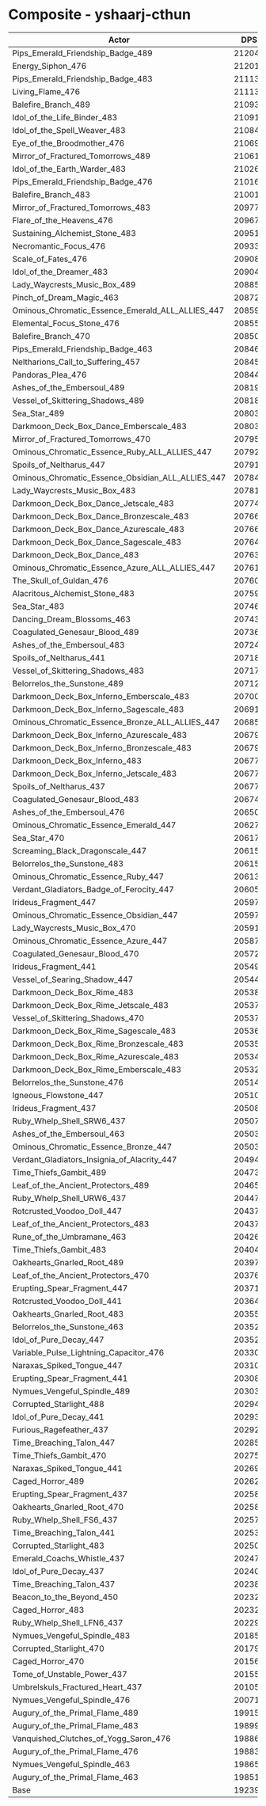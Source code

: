 # Composite - yshaarj-cthun
| Actor | DPS | Increase |
|---|:---:|:---:|
|Pips_Emerald_Friendship_Badge_489|212046|10.22%|
|Energy_Siphon_476|212014|10.20%|
|Pips_Emerald_Friendship_Badge_483|211131|9.74%|
|Living_Flame_476|211131|9.74%|
|Balefire_Branch_489|210932|9.64%|
|Idol_of_the_Life_Binder_483|210918|9.63%|
|Idol_of_the_Spell_Weaver_483|210844|9.59%|
|Eye_of_the_Broodmother_476|210699|9.52%|
|Mirror_of_Fractured_Tomorrows_489|210614|9.47%|
|Idol_of_the_Earth_Warder_483|210265|9.29%|
|Pips_Emerald_Friendship_Badge_476|210169|9.24%|
|Balefire_Branch_483|210012|9.16%|
|Mirror_of_Fractured_Tomorrows_483|209774|9.04%|
|Flare_of_the_Heavens_476|209677|8.99%|
|Sustaining_Alchemist_Stone_483|209510|8.90%|
|Necromantic_Focus_476|209332|8.81%|
|Scale_of_Fates_476|209084|8.68%|
|Idol_of_the_Dreamer_483|209042|8.65%|
|Lady_Waycrests_Music_Box_489|208856|8.56%|
|Pinch_of_Dream_Magic_463|208727|8.49%|
|Ominous_Chromatic_Essence_Emerald_ALL_ALLIES_447|208591|8.42%|
|Elemental_Focus_Stone_476|208559|8.40%|
|Balefire_Branch_470|208507|8.38%|
|Pips_Emerald_Friendship_Badge_463|208463|8.35%|
|Neltharions_Call_to_Suffering_457|208453|8.35%|
|Pandoras_Plea_476|208442|8.34%|
|Ashes_of_the_Embersoul_489|208192|8.21%|
|Vessel_of_Skittering_Shadows_489|208180|8.21%|
|Sea_Star_489|208037|8.13%|
|Darkmoon_Deck_Box_Dance_Emberscale_483|208036|8.13%|
|Mirror_of_Fractured_Tomorrows_470|207952|8.09%|
|Ominous_Chromatic_Essence_Ruby_ALL_ALLIES_447|207927|8.08%|
|Spoils_of_Neltharus_447|207912|8.07%|
|Ominous_Chromatic_Essence_Obsidian_ALL_ALLIES_447|207849|8.03%|
|Lady_Waycrests_Music_Box_483|207814|8.02%|
|Darkmoon_Deck_Box_Dance_Jetscale_483|207746|7.98%|
|Darkmoon_Deck_Box_Dance_Bronzescale_483|207663|7.94%|
|Darkmoon_Deck_Box_Dance_Azurescale_483|207662|7.94%|
|Darkmoon_Deck_Box_Dance_Sagescale_483|207647|7.93%|
|Darkmoon_Deck_Box_Dance_483|207637|7.92%|
|Ominous_Chromatic_Essence_Azure_ALL_ALLIES_447|207610|7.91%|
|The_Skull_of_Guldan_476|207605|7.91%|
|Alacritous_Alchemist_Stone_483|207599|7.90%|
|Sea_Star_483|207461|7.83%|
|Dancing_Dream_Blossoms_463|207438|7.82%|
|Coagulated_Genesaur_Blood_489|207360|7.78%|
|Ashes_of_the_Embersoul_483|207249|7.72%|
|Spoils_of_Neltharus_441|207182|7.69%|
|Vessel_of_Skittering_Shadows_483|207179|7.69%|
|Belorrelos_the_Sunstone_489|207120|7.66%|
|Darkmoon_Deck_Box_Inferno_Emberscale_483|207005|7.60%|
|Darkmoon_Deck_Box_Inferno_Sagescale_483|206919|7.55%|
|Ominous_Chromatic_Essence_Bronze_ALL_ALLIES_447|206854|7.52%|
|Darkmoon_Deck_Box_Inferno_Azurescale_483|206796|7.49%|
|Darkmoon_Deck_Box_Inferno_Bronzescale_483|206794|7.49%|
|Darkmoon_Deck_Box_Inferno_483|206778|7.48%|
|Darkmoon_Deck_Box_Inferno_Jetscale_483|206778|7.48%|
|Spoils_of_Neltharus_437|206770|7.47%|
|Coagulated_Genesaur_Blood_483|206746|7.46%|
|Ashes_of_the_Embersoul_476|206507|7.34%|
|Ominous_Chromatic_Essence_Emerald_447|206275|7.22%|
|Sea_Star_470|206178|7.17%|
|Screaming_Black_Dragonscale_447|206159|7.16%|
|Belorrelos_the_Sunstone_483|206156|7.15%|
|Ominous_Chromatic_Essence_Ruby_447|206138|7.15%|
|Verdant_Gladiators_Badge_of_Ferocity_447|206056|7.10%|
|Irideus_Fragment_447|205977|7.06%|
|Ominous_Chromatic_Essence_Obsidian_447|205971|7.06%|
|Lady_Waycrests_Music_Box_470|205914|7.03%|
|Ominous_Chromatic_Essence_Azure_447|205878|7.01%|
|Coagulated_Genesaur_Blood_470|205727|6.93%|
|Irideus_Fragment_441|205496|6.81%|
|Vessel_of_Searing_Shadow_447|205446|6.79%|
|Darkmoon_Deck_Box_Rime_483|205387|6.75%|
|Darkmoon_Deck_Box_Rime_Jetscale_483|205379|6.75%|
|Vessel_of_Skittering_Shadows_470|205378|6.75%|
|Darkmoon_Deck_Box_Rime_Sagescale_483|205364|6.74%|
|Darkmoon_Deck_Box_Rime_Bronzescale_483|205359|6.74%|
|Darkmoon_Deck_Box_Rime_Azurescale_483|205349|6.74%|
|Darkmoon_Deck_Box_Rime_Emberscale_483|205325|6.72%|
|Belorrelos_the_Sunstone_476|205146|6.63%|
|Igneous_Flowstone_447|205106|6.61%|
|Irideus_Fragment_437|205085|6.60%|
|Ruby_Whelp_Shell_SRW6_437|205070|6.59%|
|Ashes_of_the_Embersoul_463|205033|6.57%|
|Ominous_Chromatic_Essence_Bronze_447|205031|6.57%|
|Verdant_Gladiators_Insignia_of_Alacrity_447|204942|6.52%|
|Time_Thiefs_Gambit_489|204738|6.42%|
|Leaf_of_the_Ancient_Protectors_489|204651|6.37%|
|Ruby_Whelp_Shell_URW6_437|204476|6.28%|
|Rotcrusted_Voodoo_Doll_447|204379|6.23%|
|Leaf_of_the_Ancient_Protectors_483|204371|6.23%|
|Rune_of_the_Umbramane_463|204261|6.17%|
|Time_Thiefs_Gambit_483|204048|6.06%|
|Oakhearts_Gnarled_Root_489|203977|6.02%|
|Leaf_of_the_Ancient_Protectors_470|203766|5.91%|
|Erupting_Spear_Fragment_447|203713|5.89%|
|Rotcrusted_Voodoo_Doll_441|203643|5.85%|
|Oakhearts_Gnarled_Root_483|203555|5.80%|
|Belorrelos_the_Sunstone_463|203527|5.79%|
|Idol_of_Pure_Decay_447|203523|5.79%|
|Variable_Pulse_Lightning_Capacitor_476|203306|5.67%|
|Naraxas_Spiked_Tongue_447|203109|5.57%|
|Erupting_Spear_Fragment_441|203086|5.56%|
|Nymues_Vengeful_Spindle_489|203031|5.53%|
|Corrupted_Starlight_488|202941|5.48%|
|Idol_of_Pure_Decay_441|202930|5.48%|
|Furious_Ragefeather_437|202928|5.48%|
|Time_Breaching_Talon_447|202851|5.44%|
|Time_Thiefs_Gambit_470|202754|5.39%|
|Naraxas_Spiked_Tongue_441|202694|5.36%|
|Caged_Horror_489|202627|5.32%|
|Erupting_Spear_Fragment_437|202588|5.30%|
|Oakhearts_Gnarled_Root_470|202583|5.30%|
|Ruby_Whelp_Shell_FS6_437|202576|5.29%|
|Time_Breaching_Talon_441|202535|5.27%|
|Corrupted_Starlight_483|202500|5.25%|
|Emerald_Coachs_Whistle_437|202479|5.24%|
|Idol_of_Pure_Decay_437|202401|5.20%|
|Time_Breaching_Talon_437|202380|5.19%|
|Beacon_to_the_Beyond_450|202328|5.16%|
|Caged_Horror_483|202322|5.16%|
|Ruby_Whelp_Shell_LFN6_437|202295|5.15%|
|Nymues_Vengeful_Spindle_483|201853|4.92%|
|Corrupted_Starlight_470|201792|4.89%|
|Caged_Horror_470|201565|4.77%|
|Tome_of_Unstable_Power_437|201559|4.77%|
|Umbrelskuls_Fractured_Heart_437|201052|4.50%|
|Nymues_Vengeful_Spindle_476|200715|4.33%|
|Augury_of_the_Primal_Flame_489|199150|3.51%|
|Augury_of_the_Primal_Flame_483|198996|3.43%|
|Vanquished_Clutches_of_Yogg_Saron_476|198864|3.36%|
|Augury_of_the_Primal_Flame_476|198835|3.35%|
|Nymues_Vengeful_Spindle_463|198651|3.25%|
|Augury_of_the_Primal_Flame_463|198511|3.18%|
|Base|192391|0.00%|
